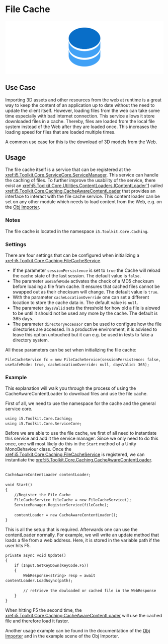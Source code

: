 # File Cache

![File Cache](../resources/Logos/FileCache.svg)

## Use Case

Importing 3D assets and other resources from the web at runtime is a great way to keep the content of an application up to date without the need to update the client itself.
However, loading files from the web can take some time especially with bad internet connection.
This service allows it store downloaded files in a cache.
Thereby, files are loaded from the local file system instead of the Web after they are loaded once.
This increases the loading speed for files that are loaded multiple times.

A common use case for this is the download of 3D models from the Web.

## Usage

The file cache itself is a service that can be registered at the <xref:i5.Toolkit.Core.ServiceCore.ServiceManager>.
This service can handle the caching of files.
To further improve the usability of the service, there exist an <xref:i5.Toolkit.Core.Utilities.ContentLoaders.IContentLoader`1> called <xref:i5.Toolkit.Core.Caching.CacheAwareContentLoader> that provides an interface to interact with the file cache service.
This content loader can be set on any other module which needs to load content from the Web, e.g. on the [Obj Importer](Obj-Importer.md).

### Notes

The file cache is located in the namespace `i5.Toolkit.Core.Caching`.

### Settings

There are four settings that can be configured when initializing a <xref:i5.Toolkit.Core.Caching.FileCacheService>.

- If the parameter `sessionPersistence` is set to `true` the Cache will reload the cache state of the last session.
  The default value is `false`.
- The parameter `useSafeMode` activates the check of a MD5 checksum before loading a file from cache.
  It ensures that cached files cannot be swapped out as their checksum will change.
  The default value is `true`.
- With the parameter `cacheLocationOverride` one can set a different location to store the cache data in.
  The default value is `null`.
- The parameter `daysValid` sets the threshold for how old a file is alowed to be until it should not be used any more by the cache.
  The default is 365 days.
- The parameter `directoryAccessor` can be used to configure how the file directories are accessed.
  In a productive environment, it is advised to leave this option untouched but it can e.g. be used in tests to fake a directory system.

All those parameters can be set when initializing the file cache:

```[C#]
FileCacheService fc = new FileCacheService(sessionPersistence: false, useSafeMode: true, cacheLocationOverride: null, daysValid: 365);
```

### Example

This explanation will walk you through the process of using the CacheAwareContentLoader to download files and use the file cache.

First of all, we need to use the namespace for the cache and the general service core.

```[C#]
using i5.Toolkit.Core.Caching;
using i5.Toolkit.Core.ServiceCore;
```

Before we are able to use the file cache, we first of all need to instantiate this service and add it the service manager.
Since we only need to do this once, one will most likely do this in the `Start` method of a Unity MonoBehaviour class.
Once the <xref:i5.Toolkit.Core.Caching.FileCacheService> is registered, we can instantiate the <xref:i5.Toolkit.Core.Caching.CacheAwareContentLoader>.

```[C#]

CacheAwareContentLoader contentLoader;

void Start()
{
    //Register the File Cache
    FileCacheService fileCache = new FileCacheService();
    ServiceManager.RegisterService(fileCache);

    contentLoader = new CacheAwareContentLoader();
}
```

This is all the setup that is required.
Afterwards one can use the contentLoader normally.
For example, we will write an update method that loads a file from a web address.
Here, it is stored in the variable path if the user hits F5.

```[C#]
private async void Update()
{
    if (Input.GetKeyDown(KeyCode.F5))
    {
        WebResponse<string> resp = await contentLoader.LoadAsync(path);

        // retrieve the dowloaded or cached file in the WebResponse
    }
}
```

When hitting F5 the second time, the <xref:i5.Toolkit.Core.Caching.CacheAwareContentLoader> will use the cached file and therefore load it faster.

Another usage example can be found in the documentation of the [Obj Importer](Obj-Importer.md) and in the example scene of the Obj Importer.